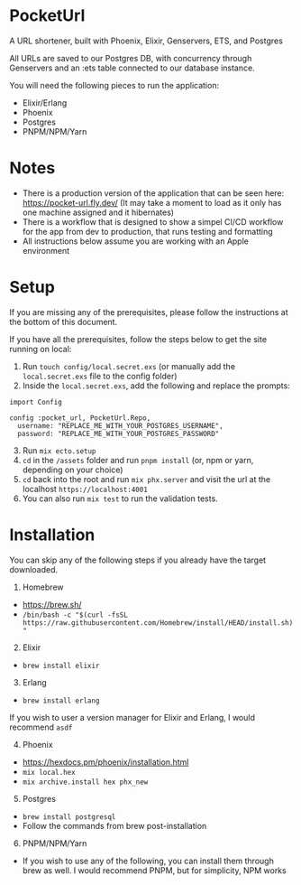 # PocketUrl

A URL shortener, built with Phoenix, Elixir, Genservers, ETS, and Postgres

All URLs are saved to our Postgres DB, with concurrency through Genservers and an :ets table connected to our database instance.

You will need the following pieces to run the application:

- Elixir/Erlang
- Phoenix
- Postgres
- PNPM/NPM/Yarn

# Notes

- There is a production version of the application that can be seen here: https://pocket-url.fly.dev/ (It may take a moment to load as it only has one machine assigned and it hibernates)
- There is a workflow that is designed to show a simpel CI/CD workflow for the app from dev to production, that runs testing and formatting
- All instructions below assume you are working with an Apple environment

# Setup

If you are missing any of the prerequisites, please follow the instructions at the bottom of this document.

If you have all the prerequisites, follow the steps below to get the site running on local:

1. Run `touch config/local.secret.exs` (or manually add the `local.secret.exs` file to the config folder)
2. Inside the `local.secret.exs`, add the following and replace the prompts:

```
import Config

config :pocket_url, PocketUrl.Repo,
  username: "REPLACE_ME_WITH_YOUR_POSTGRES_USERNAME",
  password: "REPLACE_ME_WITH_YOUR_POSTGRES_PASSWORD"
```

3. Run `mix ecto.setup`
4. `cd` in the `/assets` folder and run `pnpm install` (or, npm or yarn, depending on your choice)
5. `cd` back into the root and run `mix phx.server` and visit the url at the localhost `https://localhost:4001`
6. You can also run `mix test` to run the validation tests.

# Installation

You can skip any of the following steps if you already have the target downloaded.

1. Homebrew

- https://brew.sh/
- `/bin/bash -c "$(curl -fsSL https://raw.githubusercontent.com/Homebrew/install/HEAD/install.sh)"`

2. Elixir

- `brew install elixir`

3. Erlang

- `brew install erlang`

If you wish to user a version manager for Elixir and Erlang, I would recommend `asdf`

4. Phoenix

- https://hexdocs.pm/phoenix/installation.html
- `mix local.hex`
- `mix archive.install hex phx_new`

5. Postgres

- `brew install postgresql`
- Follow the commands from brew post-installation

6. PNPM/NPM/Yarn

- If you wish to use any of the following, you can install them through brew as well. I would recommend PNPM, but for simplicity, NPM works
